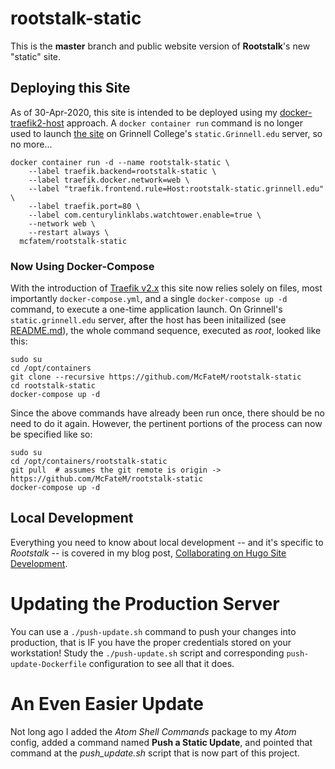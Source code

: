 # rootstalk-static

This is the **master** branch and public website version of **Rootstalk**'s new "static" site.

## Deploying this Site

As of 30-Apr-2020, this site is intended to be deployed using my [docker-traefik2-host](https://github.com/McFateM/docker-traefik2-host) approach.  A `docker container run` command is no longer used to launch [the site](https://static.grinnell.edu/) on Grinnell College's `static.Grinnell.edu` server, so no more...

```
docker container run -d --name rootstalk-static \
    --label traefik.backend=rootstalk-static \
    --label traefik.docker.network=web \
    --label "traefik.frontend.rule=Host:rootstalk-static.grinnell.edu" \
    --label traefik.port=80 \
    --label com.centurylinklabs.watchtower.enable=true \
    --network web \
    --restart always \
  mcfatem/rootstalk-static
```

### Now Using Docker-Compose

With the introduction of [Traefik v2.x](https://traefik.io) this site now relies solely on files, most importantly `docker-compose.yml`, and a single `docker-compose up -d` command, to execute a one-time application launch. On Grinnell's `static.grinnell.edu` server, after the host has been initailized (see [README.md](https://github.com/McFateM/docker-traefik2-host)), the whole command sequence, executed as _root_, looked like this:

```
sudo su
cd /opt/containers
git clone --recursive https://github.com/McFateM/rootstalk-static
cd rootstalk-static
docker-compose up -d
```

Since the above commands have already been run once, there should be no need to do it again. However, the pertinent portions of the process can now be specified like so:

```
sudo su
cd /opt/containers/rootstalk-static
git pull  # assumes the git remote is origin -> https://github.com/McFateM/rootstalk-static
docker-compose up -d
```

## Local Development
Everything you need to know about local development -- and it's specific to _Rootstalk_ -- is covered in my blog post, [Collaborating on Hugo Site Development](https://static.grinnell.edu/blogs/McFateM/posts/095-collaborating-on-hugo-site-development/).

# Updating the Production Server

You can use a `./push-update.sh` command to push your changes into production, that is IF you have the proper credentials stored on your workstation!  Study the `./push-update.sh` script and corresponding `push-update-Dockerfile` configuration to see all that it does.

# An Even Easier Update

Not long ago I added the _Atom Shell Commands_ package to my _Atom_ config, added a command named **Push a Static Update**, and pointed that command at the _push_update.sh_ script that is now part of this project.
